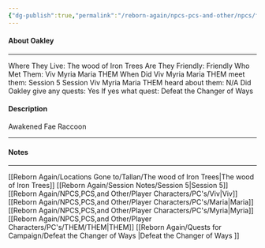 ```yaml
---
{"dg-publish":true,"permalink":"/reborn-again/npcs-pcs-and-other/npcs/friendly/oakley/"}
---
```



#### About Oakley
---
Where They Live: The wood of Iron Trees
Are They Friendly: Friendly 
Who Met Them: Viv Myria Maria THEM
When Did Viv Myria Maria THEM meet them: Session 5
Session Viv Myria Maria THEM heard about them: N/A
Did Oakley give any quests: Yes
	If yes what quest: Defeat the Changer of Ways 


#### Description
Awakened Fae Raccoon

---

#### Notes
---
[[Reborn Again/Locations Gone to/Tallan/The wood of Iron Trees\|The wood of Iron Trees]]
[[Reborn Again/Session Notes/Session 5\|Session 5]]
[[Reborn Again/NPCS,PCS,and Other/Player Characters/PC's/Viv\|Viv]]
[[Reborn Again/NPCS,PCS,and Other/Player Characters/PC's/Maria\|Maria]]
[[Reborn Again/NPCS,PCS,and Other/Player Characters/PC's/Myria\|Myria]]
[[Reborn Again/NPCS,PCS,and Other/Player Characters/PC's/THEM/THEM\|THEM]]
[[Reborn Again/Quests for Campaign/Defeat the Changer of Ways \|Defeat the Changer of Ways ]]


